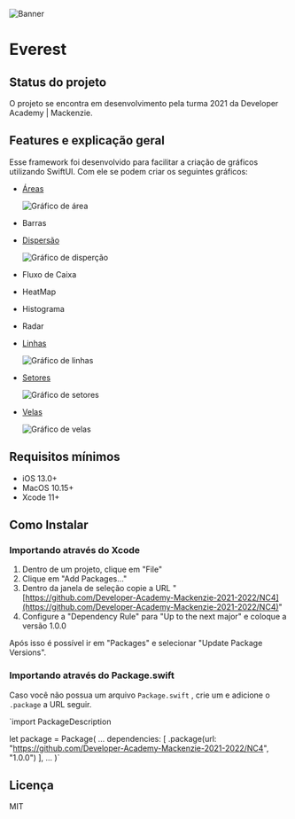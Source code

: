![Banner](https://github.com/Developer-Academy-Mackenzie-2021-2022/NC4/blob/feature/README/ReadMeFiles/Banner.png)

# Everest

## Status do projeto

O projeto se encontra em desenvolvimento pela turma 2021 da Developer Academy | Mackenzie.

## Features e explicação geral

Esse framework foi desenvolvido para facilitar a criação de gráficos utilizando SwiftUI. Com ele se podem criar os seguintes gráficos:

- [Áreas](https://github.com/Developer-Academy-Mackenzie-2021-2022/AreaExample)
    
    ![Gráfico de área](https://github.com/Developer-Academy-Mackenzie-2021-2022/NC4/blob/feature/README/ReadMeFiles/AreaChart.png)
    
- Barras
- [Dispersão](https://github.com/Developer-Academy-Mackenzie-2021-2022/DispersionExample)
    
    ![Gráfico de disperção](https://github.com/Developer-Academy-Mackenzie-2021-2022/NC4/blob/feature/README/ReadMeFiles/DispersionChart.png)
    
- Fluxo de Caixa
- HeatMap
- Histograma
- Radar
- [Linhas](https://github.com/Developer-Academy-Mackenzie-2021-2022/LinesExample)
    
    ![Gráfico de linhas](https://github.com/Developer-Academy-Mackenzie-2021-2022/NC4/blob/feature/README/ReadMeFiles/LineChart.png)
    
- [Setores](https://github.com/Developer-Academy-Mackenzie-2021-2022/SectorExample)
    
    ![Gráfico de setores](https://github.com/Developer-Academy-Mackenzie-2021-2022/NC4/blob/feature/README/ReadMeFiles/SectorChart.png)
    
- [Velas](https://github.com/Developer-Academy-Mackenzie-2021-2022/CandleSticksExample)
    
    ![Gráfico de velas](https://github.com/Developer-Academy-Mackenzie-2021-2022/NC4/blob/feature/README/ReadMeFiles/CandleChart.png)
    

## Requisitos mínimos

- iOS 13.0+
- MacOS 10.15+
- Xcode 11+

## Como Instalar

### Importando através do Xcode

1. Dentro de um projeto, clique em "File"
2. Clique em "Add Packages..."
3. Dentro da janela de seleção copie a URL "[https://github.com/Developer-Academy-Mackenzie-2021-2022/NC4](https://github.com/Developer-Academy-Mackenzie-2021-2022/NC4)"
4. Configure a "Dependency Rule" para "Up to the next major" e coloque a versão 1.0.0

Após isso é possível ir em "Packages" e selecionar "Update Package Versions".

### Importando através do Package.swift

Caso você não possua um arquivo `Package.swift` , crie um e adicione o `.package` a URL seguir.

`import PackageDescription

let package = Package(
    ...
    dependencies: [
        .package(url: "https://github.com/Developer-Academy-Mackenzie-2021-2022/NC4", "1.0.0")
    ],
    ...
)`

## Licença

MIT
